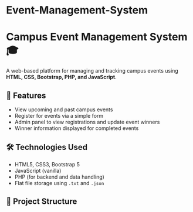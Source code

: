 # Event-Management-System
# Campus Event Management System 🎓

A web-based platform for managing and tracking campus events using **HTML, CSS, Bootstrap, PHP, and JavaScript**.

## 🚀 Features

- View upcoming and past campus events
- Register for events via a simple form
- Admin panel to view registrations and update event winners
- Winner information displayed for completed events

## 🛠️ Technologies Used

- HTML5, CSS3, Bootstrap 5
- JavaScript (vanilla)
- PHP (for backend and data handling)
- Flat file storage using `.txt` and `.json`

## 📁 Project Structure

